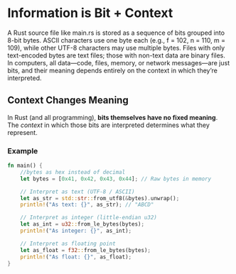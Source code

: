 # Information is Bit + Context

A Rust source file like main.rs is stored as a sequence of bits grouped into 8-bit bytes. 
ASCII characters use one byte each (e.g., f = 102, n = 110, m = 109), while other UTF-8 characters may use multiple bytes. 
Files with only text-encoded bytes are text files; those with non-text data are binary files. 
In computers, all data—code, files, memory, or network messages—are just bits, and their meaning depends entirely on the context in which they’re interpreted.


## Context Changes Meaning
In Rust (and all programming), **bits themselves have no fixed meaning**.  
The *context* in which those bits are interpreted determines what they represent.

### Example

```rust
fn main() {
    //bytes as hex instead of decimal
    let bytes = [0x41, 0x42, 0x43, 0x44]; // Raw bytes in memory

    // Interpret as text (UTF-8 / ASCII)
    let as_str = std::str::from_utf8(&bytes).unwrap();
    println!("As text: {}", as_str); // "ABCD"

    // Interpret as integer (little-endian u32)
    let as_int = u32::from_le_bytes(bytes);
    println!("As integer: {}", as_int);

    // Interpret as floating point
    let as_float = f32::from_le_bytes(bytes);
    println!("As float: {}", as_float);
}
```